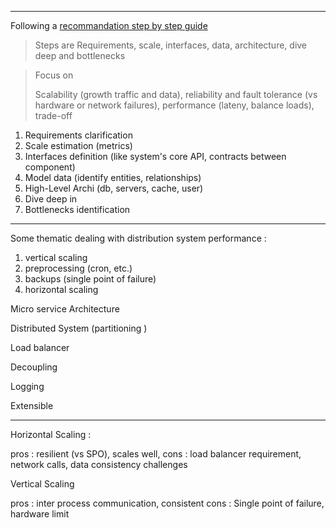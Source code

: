 


---


Following a [recommandation step by step guide](https://www.designgurus.io/blog/step-by-step-guide)

> Steps are Requirements, scale, interfaces, data, architecture, dive deep and bottlenecks

> Focus on 
>
> Scalability (growth traffic and data), reliability and fault tolerance (vs hardware or network failures), performance (lateny, balance loads), trade-off 

1. Requirements clarification
2. Scale estimation (metrics)
3. Interfaces definition (like system's core API, contracts between component)
4. Model data (identify entities, relationships)
5. High-Level Archi (db, servers, cache, user)
6. Dive deep in 
7. Bottlenecks identification

----


Some thematic dealing with distribution system performance :

1. vertical scaling 
2. preprocessing (cron, etc.)
3. backups (single point of failure)
4. horizontal scaling

Micro service Architecture

Distributed System (partitioning )

Load balancer

Decoupling

Logging

Extensible

---

Horizontal Scaling : 

pros : resilient (vs SPO), scales well,
cons : load balancer requirement, network calls, data consistency challenges 

Vertical Scaling

pros : inter process communication, consistent
cons : Single point of failure, hardware limit 
